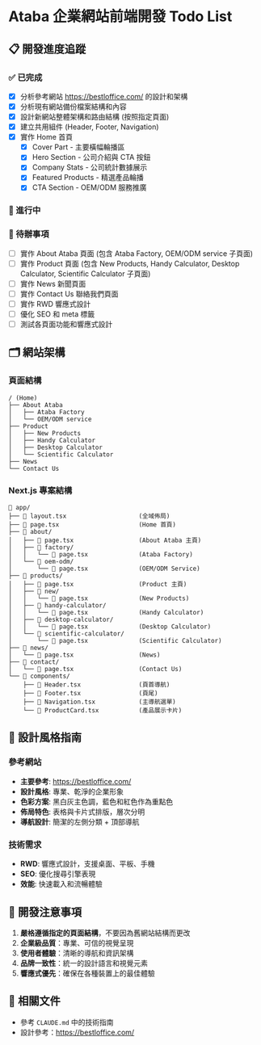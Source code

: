 # Ataba 企業網站前端開發 Todo List

## 📋 開發進度追蹤

### ✅ 已完成
- [x] 分析參考網站 https://bestloffice.com/ 的設計和架構
- [x] 分析現有網站備份檔案結構和內容
- [x] 設計新網站整體架構和路由結構 (按照指定頁面)
- [x] 建立共用組件 (Header, Footer, Navigation)
- [x] 實作 Home 首頁
  - [x] Cover Part - 主要橫幅輪播區
  - [x] Hero Section - 公司介紹與 CTA 按鈕
  - [x] Company Stats - 公司統計數據展示
  - [x] Featured Products - 精選產品輪播
  - [x] CTA Section - OEM/ODM 服務推廣

### 🔄 進行中

### 📝 待辦事項
- [ ] 實作 About Ataba 頁面 (包含 Ataba Factory, OEM/ODM service 子頁面)
- [ ] 實作 Product 頁面 (包含 New Products, Handy Calculator, Desktop Calculator, Scientific Calculator 子頁面)
- [ ] 實作 News 新聞頁面
- [ ] 實作 Contact Us 聯絡我們頁面
- [ ] 實作 RWD 響應式設計
- [ ] 優化 SEO 和 meta 標籤
- [ ] 測試各頁面功能和響應式設計

## 🗂️ 網站架構

### 頁面結構
```
/ (Home)
├── About Ataba
│   ├── Ataba Factory
│   └── OEM/ODM service
├── Product
│   ├── New Products
│   ├── Handy Calculator
│   ├── Desktop Calculator
│   └── Scientific Calculator
├── News
└── Contact Us
```

### Next.js 專案結構
```
📁 app/
├── 📄 layout.tsx                    (全域佈局)
├── 📄 page.tsx                      (Home 首頁)
├── 📁 about/
│   ├── 📄 page.tsx                  (About Ataba 主頁)
│   ├── 📁 factory/
│   │   └── 📄 page.tsx              (Ataba Factory)
│   └── 📁 oem-odm/
│       └── 📄 page.tsx              (OEM/ODM Service)
├── 📁 products/
│   ├── 📄 page.tsx                  (Product 主頁)
│   ├── 📁 new/
│   │   └── 📄 page.tsx              (New Products)
│   ├── 📁 handy-calculator/
│   │   └── 📄 page.tsx              (Handy Calculator)
│   ├── 📁 desktop-calculator/
│   │   └── 📄 page.tsx              (Desktop Calculator)
│   └── 📁 scientific-calculator/
│       └── 📄 page.tsx              (Scientific Calculator)
├── 📁 news/
│   └── 📄 page.tsx                  (News)
├── 📁 contact/
│   └── 📄 page.tsx                  (Contact Us)
└── 📁 components/
    ├── 📄 Header.tsx                (頁首導航)
    ├── 📄 Footer.tsx                (頁尾)
    ├── 📄 Navigation.tsx            (主導航選單)
    └── 📄 ProductCard.tsx           (產品展示卡片)
```

## 🎨 設計風格指南

### 參考網站
- **主要參考**: https://bestloffice.com/
- **設計風格**: 專業、乾淨的企業形象
- **色彩方案**: 黑白灰主色調，藍色和紅色作為重點色
- **佈局特色**: 表格與卡片式排版，層次分明
- **導航設計**: 簡潔的左側分類 + 頂部導航

### 技術需求
- **RWD**: 響應式設計，支援桌面、平板、手機
- **SEO**: 優化搜尋引擎表現
- **效能**: 快速載入和流暢體驗

## 📝 開發注意事項

1. **嚴格遵循指定的頁面結構**，不要因為舊網站結構而更改
2. **企業級品質**：專業、可信的視覺呈現
3. **使用者體驗**：清晰的導航和資訊架構
4. **品牌一致性**：統一的設計語言和視覺元素
5. **響應式優先**：確保在各種裝置上的最佳體驗

## 🔗 相關文件

- 參考 `CLAUDE.md` 中的技術指南
- 設計參考：https://bestloffice.com/
